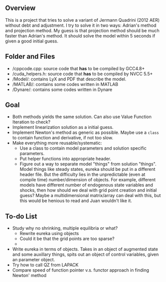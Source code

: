 <link href="https://gist.githubusercontent.com/tuzz/3331384/raw/94f2380c2b798fab2139fd0a8f478c4f2d642e3b/github.css" rel="stylesheet"></link>

## Overview
This is a project that tries to solve a variant of Jermann Quadrini (2012 AER) without debt and adjustment. I try to solve it in two ways: Adrian's method and projection method. My guess is that projection method should be much faster than Adrian's method. It should solve the model within 5 seconds if given a good initial guess.

## Folder and Files
+ /cppcode.cpp: source code that **has** to be compiled by GCC4.8+
+ /cuda\_helpers.h: source code that **has** to be compiled by NVCC 5.5+
+ /Model/: contains LyX and PDF that describe the model.
+ /MATLAB/: contains some codes written in MATLAB
+ /Dynare/: contains some codes written in Dynare

## Goal
+ Both methods yields the same solution. Can also use Value Function Iteration to check?
+ Implement linearization solution as a initial guess.
+ Implement Newton's method as generic as possible. Maybe use a `class` to contain function and derivative, if not too slow.
+ Make everything more reusable/systematic:
	+ Use a class to contain model parameters and solution specific parameters.
	+ Put helper functions into appropriate header.
	+ Figure out a way to separate model "things" from solution "things". Model things like steady states, eureka should be put in a different header file. But the difficulty lies in the unpredictable (even at compile time) number/dimension of objects. For example, different models have different number of endogenous state variables and shocks, then how should we deal with grid point creation and initial guess? Maybe a multidimensional matrix/array can deal with this, but this would be henious to read and Juan wouldn't like it.

## To-do List
+ Study why no shrinking, multiple equilibria or what?
	+ Rewrite eureka using objects
	+ Could it be that the grid points are too sparse?
	+ 
+ Write eureka in terms of objects. Takes in an object of augmented state and some auxillary things, spits out an object of control variables, given an parameter object.
+ Try how to call QZ from LAPACK
+ Compare speed of function pointer v.s. functor approach in finding Newton' method
